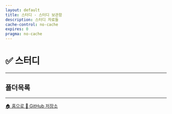 ```yaml
---
layout: default
title: 스터디 - 스터디 보관함
description: 스터디 자료들
cache-control: no-cache
expires: 0
pragma: no-cache
---
```


# ✅ 스터디

<script>

// 폴더 정보 가져오기 함수
function getFolderInfo(folderName) {
    folderName = (folderName || '').toString().replace(/^\/+|\/+$/g, '');
    // 폴더명에 따른 아이콘과 설명 (가나다순 정렬)
    const folderMappings = {
        '감성데이타': { icon: '📊', desc: 'AI HUB 감성 데이타셋' },
        '경구약제 이미지 데이터(데이터 설명서, 경구약제 리스트)': { icon: '📊', desc: '데이터 설명서' },
        '경구약제이미지데이터': { icon: '💊', desc: '약물 데이터' },
        '멘토': { icon: '👨‍🏫', desc: '멘토 관련 자료' },
        '백업': { icon: '💾', desc: '백업 파일들' },
        '발표자료': { icon: '📊', desc: '발표 자료' },
        '셈플': { icon: '📂', desc: '샘플 파일들' },
        '스터디': { icon: '📒', desc: '학습 자료' },
        '스프린트미션_완료': { icon: '✅', desc: '완료된 스프린트 미션들' },
        '스프린트미션_작업중': { icon: '🚧', desc: '진행 중인 미션들' },
        '실습': { icon: '🔬', desc: '실습 자료' },
        '위클리페이퍼': { icon: '📰', desc: '주간 학습 리포트' },
        '테스트': { icon: '🧪', desc: '테스트 파일들' },
        '협업일지': { icon: '📓', desc: '협업 일지' },
        '회의록': { icon: '📋', desc: '팀 회의록' },
        'AI 모델 환경 설치가이드': { icon: '⚙️', desc: '설치 가이드' },
        'assets': { icon: '🎨', desc: '정적 자원' },
        'image': { icon: '🖼️', desc: '이미지 파일들' },
        'Learning': { icon: '📚', desc: '학습 자료' },
        'Learning Daily': { icon: '📅', desc: '일일 학습 기록' },
        'md': { icon: '📝', desc: 'Markdown 문서' }
    };
    return folderMappings[folderName] || { icon: '📁', desc: '폴더' };
}

function getFileInfo(extname) {
  switch(extname.toLowerCase()) {
    case '.ipynb':
      return { icon: '📓', type: 'Colab' };
    case '.py':
      return { icon: '🐍', type: 'Python' };
    case '.md':
      return { icon: '📝', type: 'Markdown' };
    case '.json':
      return { icon: '⚙️', type: 'JSON' };
    case '.zip':
      return { icon: '📦', type: '압축' };
    case '.png':
    case '.jpg':
    case '.jpeg':
      return { icon: '🖼️', type: '이미지' };
    case '.csv':
      return { icon: '📊', type: '데이터' };
    case '.pdf':
      return { icon: '📄', type: 'PDF' };
    case '.docx':
      return { icon: '�', type: 'Word' };
    case '.pptx':
      return { icon: '📊', type: 'PowerPoint' };
    case '.xlsx':
      return { icon: '📈', type: 'Excel' };
    case '.hwp':
      return { icon: '📄', type: 'HWP' };
    case '.txt':
      return { icon: '📄', type: 'Text' };
    case '.html':
      return { icon: '🌐', type: 'HTML' };
    default:
      return { icon: '📄', type: '파일' };
  }
}

{% assign cur_dir = "/스터디/" %}
{% include cur_files.liquid %}
{% include page_values.html %}
{% include page_files_table.html %}
{% include page_folders_tree.html %}

</script>

<div class="file-grid">
  <!-- 파일 목록이 JavaScript로 동적 생성됩니다 -->
</div>

---

## 폴더목록

<div class="folder-grid">
  <!-- 폴더 목록이 JavaScript로 동적 생성됩니다 -->
</div>


---

<div class="navigation-footer">
  <a href="{{- site.baseurl -}}/" class="nav-button home">
    <span class="nav-icon">🏠</span> 홈으로
  </a>
  <a href="https://github.com/c0z0c/sprint_mission" target="_blank">
    <span class="link-icon">📱</span> GitHub 저장소
  </a>
</div>